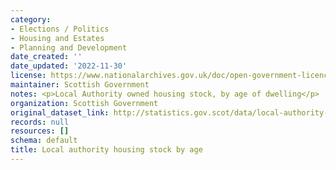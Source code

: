 ```yaml
---
category:
- Elections / Politics
- Housing and Estates
- Planning and Development
date_created: ''
date_updated: '2022-11-30'
license: https://www.nationalarchives.gov.uk/doc/open-government-licence/version/3/
maintainer: Scottish Government
notes: <p>Local Authority owned housing stock, by age of dwelling</p>
organization: Scottish Government
original_dataset_link: http://statistics.gov.scot/data/local-authority-housing-stock-by-age
records: null
resources: []
schema: default
title: Local authority housing stock by age
---
```

